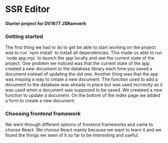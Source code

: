 # SSR Editor



#### Starter project for DV1677 JSRamverk

### Getting started
The first thing we had to do to get be able to start working on the project was to run ´npm install´ to install all dependencies. This made us able to run ´node app.mjs´ to launch the app locally and see the current state of the project. One problem we noticed was that the current state of the app created a new document to the database library each time you saved a document instead of updating the old one. Another thing was that the app was missing a way to create a new document. The function used to add a document to the database was already in place but was used incrrectly as it was used when a document was supposed to be saved. We createed a new function to update a document. On the bottom of the index page we added a form to create a new document.

### Choosing frontend framework
We went through different options of frontend frameworks and came to choose React. We choose React mainly because we want to learn it and we found the things we seen of it so far to be interesting and useful.
